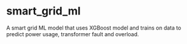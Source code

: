 # smart_grid_ml
A smart grid ML model that uses XGBoost model and trains on data to predict power usage, transformer fault and overload.

